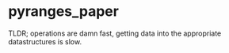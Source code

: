 # pyranges_paper

TLDR; operations are damn fast, getting data into the appropriate datastructures is slow.
